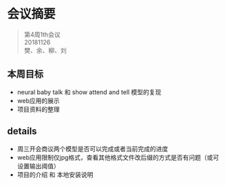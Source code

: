 # 会议摘要

> 第4周1th会议  
> 20181126  
> 樊、余、柳、刘

## 本周目标

- neural baby talk 和 show attend and tell 模型的复现
- web应用的展示
- 项目资料的整理

## details

- 周三开会商议两个模型是否可以完成或者当前完成的进度
- web应用限制仅jpg格式，查看其他格式文件改后缀的方式是否有问题（或可设置输出阈值）
- 项目的介绍 和 本地安装说明
